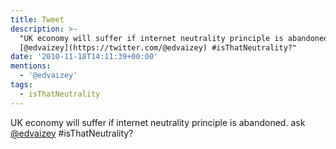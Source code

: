 ```yaml
---
title: Tweet
description: >-
  "UK economy will suffer if internet neutrality principle is abandoned.  ask
  [@edvaizey](https://twitter.com/@edvaizey) #isThatNeutrality?"
date: '2010-11-18T14:11:39+00:00'
mentions:
  - '@edvaizey'
tags:
  - isThatNeutrality
---
```

UK economy will suffer if internet neutrality principle is abandoned.  ask [@edvaizey](https://twitter.com/@edvaizey) #isThatNeutrality?
